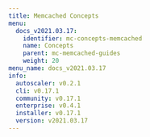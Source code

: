 ```yaml
---
title: Memcached Concepts
menu:
  docs_v2021.03.17:
    identifier: mc-concepts-memcached
    name: Concepts
    parent: mc-memcached-guides
    weight: 20
menu_name: docs_v2021.03.17
info:
  autoscaler: v0.2.1
  cli: v0.17.1
  community: v0.17.1
  enterprise: v0.4.1
  installer: v0.17.1
  version: v2021.03.17
---
```



